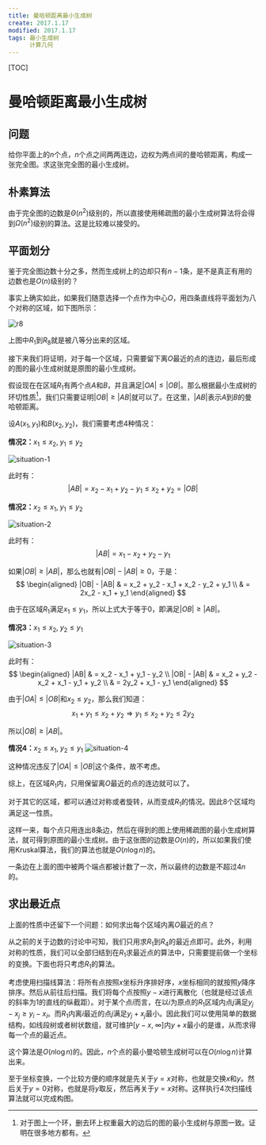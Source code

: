 ```yaml
---
title: 曼哈顿距离最小生成树
create: 2017.1.17
modified: 2017.1.17
tags: 最小生成树
      计算几何
---
```


[TOC]
# 曼哈顿距离最小生成树
## 问题
给你平面上的$n$个点，$n$个点之间两两连边，边权为两点间的曼哈顿距离，构成一张完全图。求这张完全图的最小生成树。

## 朴素算法
由于完全图的边数是$\Theta(n^2)$级别的，所以直接使用稀疏图的最小生成树算法将会得到$\Omega(n^2)$级别的算法。这是比较难以接受的。

## 平面划分
鉴于完全图边数十分之多，然而生成树上的边却只有$n - 1$条，是不是真正有用的边数也是$O(n)$级别的？

事实上确实如此，如果我们随意选择一个点作为中心$O$，用四条直线将平面划为八个对称的区域，如下图所示：

![r8](https://git.oschina.net/riteme/blogimg/raw/master/manhattan-mst/r8.svg)

上图中$R_1$到$R_8$就是被八等分出来的区域。

接下来我们将证明，对于每一个区域，只需要留下离$O$最近的点的连边，最后形成的图的最小生成树就是原图的最小生成树。

假设现在在区域$R_1$有两个点$A$和$B$，并且满足$|OA| \leqslant |OB|$。那么根据最小生成树的环切性质[^cut]，我们只需要证明$|OB| \geqslant |AB|$就可以了。在这里，$|AB|$表示$A$到$B$的曼哈顿距离。

[^cut]: 对于图上一个环，删去环上权重最大的边后的图的最小生成树与原图一致。证明在很多地方都有。

设$A(x_1, y_1)$和$B(x_2, y_2)$，我们需要考虑$4$种情况：

**情况2：**$x_1 \leqslant x_2, \;y_1 \leqslant y_2$

![situation-1](https://git.oschina.net/riteme/blogimg/raw/master/manhattan-mst/s1.svg)

此时有：
$$
|AB| = x_2 - x_1 + y_2 - y_1 \leqslant x_2 + y_2 = |OB|
$$

**情况2：**$x_2 \leqslant x_1, \;y_1 \leqslant y_2$

![situation-2](https://git.oschina.net/riteme/blogimg/raw/master/manhattan-mst/s2.svg)

此时有：
$$
|AB| = x_1 - x_2 + y_2 - y_1
$$

如果$|OB| \geqslant |AB|$，那么也就有$|OB| - |AB| \geqslant 0$，于是：
$$
\begin{aligned}
|OB| - |AB| & = x_2 + y_2 - x_1 + x_2 - y_2 + y_1 \\
& = 2x_2 - x_1 + y_1
\end{aligned}
$$

由于在区域$R_1$满足$x_1 \leqslant y_1$，所以上式大于等于$0$，即满足$|OB| \geqslant |AB|$。

**情况3：**$x_1 \leqslant x_2, \;y_2 \leqslant y_1$

![situation-3](https://git.oschina.net/riteme/blogimg/raw/master/manhattan-mst/s3.svg)

此时有：
$$
\begin{aligned}
|AB| & = x_2 - x_1 + y_1 - y_2 \\
|OB| - |AB| & = x_2 + y_2 - x_2 + x_1 - y_1 + y_2 \\
& = 2y_2 + x_1 - y_1
\end{aligned}
$$

由于$|OA| \leqslant |OB|$和$x_2 \leqslant y_2$，那么我们知道：
$$
x_1 + y_1 \leqslant x_2 + y_2 \Longrightarrow y_1 \leqslant x_2 + y_2 \leqslant 2y_2
$$

所以$|OB| \geqslant |AB|$。

**情况4：**$x_2 \leqslant x_1, \;y_2 \leqslant y_1$
![situation-4](https://git.oschina.net/riteme/blogimg/raw/master/manhattan-mst/s4.svg)

这种情况违反了$|OA| \leqslant |OB|$这个条件，故不考虑。

综上，在区域$R_1$内，只用保留离$O$最近的点的连边就可以了。

对于其它的区域，都可以通过对称或者旋转，从而变成$R_1$的情况。因此$8$个区域均满足这一性质。

这样一来，每个点只用连出$8$条边，然后在得到的图上使用稀疏图的最小生成树算法，就可得到原图的最小生成树。由于这张图的边数是$O(n)$的，所以如果我们使用Kruskal算法，我们的算法也就是$O(n \log n)$的。

一条边在上面的图中被两个端点都被计数了一次，所以最终的边数是不超过$4n$的。

## 求出最近点
上面的性质中还留下一个问题：如何求出每个区域内离$O$最近的点？

从之前的关于边数的讨论中可知，我们只用求$R_1$到$R_4$的最近点即可。此外，利用对称的性质，我们可以全部归结到在$R_1$求最近点的算法中，只需要提前做一个坐标的变换。下面也将只考虑$R_1$的算法。

考虑使用扫描线算法：将所有点按照$x$坐标升序排好序，$x$坐标相同的就按照$y$降序排序。然后从前往后扫描。我们将每个点按照$y - x$进行离散化（也就是经过该点的斜率为$1$的直线的纵截距）。对于某个点$i$而言，在以$i$为原点的$R_1$区域内点$j$满足$y_j - x_j \geqslant y_i - x_i$。而$R_1$内离$i$最近的点$j$满足$y_j + x_j$最小。因此我们可以使用简单的数据结构，如线段树或者树状数组，就可维护$[y - x, \;\infty]$内$y + x$最小的是谁，从而求得每一个点的最近点。

这个算法是$O(n \log n)$的。因此，$n$个点的最小曼哈顿生成树可以在$O(n \log n)$计算出来。

至于坐标变换，一个比较方便的顺序就是先关于$y = x$对称，也就是交换$x$和$y$。然后关于$y = 0$对称，也就是将$y$取反，然后再关于$y = x$对称。这样执行$4$次扫描线算法就可以完成构图。
